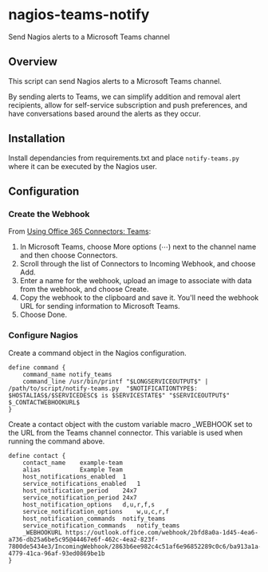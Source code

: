 # nagios-teams-notify
Send Nagios alerts to a Microsoft Teams channel

## Overview

This script can send Nagios alerts to a Microsoft Teams channel.

By sending alerts to Teams, we can simplify addition and removal alert recipients, allow for self-service subscription and push preferences, and have conversations based around the alerts as they occur.

## Installation

Install dependancies from requirements.txt and place `notify-teams.py` where it can be executed by the Nagios user.

## Configuration

### Create the Webhook

From [Using Office 365 Connectors: Teams](https://docs.microsoft.com/en-us/microsoftteams/platform/concepts/connectors/connectors-using#setting-up-a-custom-incoming-webhook):

1. In Microsoft Teams, choose More options (⋯) next to the channel name and then choose Connectors.
2. Scroll through the list of Connectors to Incoming Webhook, and choose Add.
3. Enter a name for the webhook, upload an image to associate with data from the webhook, and choose Create.
4. Copy the webhook to the clipboard and save it. You'll need the webhook URL for sending information to Microsoft Teams.
5. Choose Done.

### Configure Nagios

Create a command object in the Nagios configuration.

```
define command {
    command_name notify_teams
    command_line /usr/bin/printf "$LONGSERVICEOUTPUT$" | /path/to/script/notify-teams.py  "$NOTIFICATIONTYPE$: $HOSTALIAS$/$SERVICEDESC$ is $SERVICESTATE$" "$SERVICEOUTPUT$" $_CONTACTWEBHOOKURL$
}
```
Create a contact object with the custom variable macro _WEBHOOK set to the URL from the Teams channel connector. This variable is used when running the command above.

```
define contact {
    contact_name    example-team
    alias           Example Team
    host_notifications_enabled  1
    service_notifications_enabled   1
    host_notification_period	24x7
    service_notification_period	24x7 
    host_notification_options	d,u,r,f,s
    service_notification_options	w,u,c,r,f
    host_notification_commands	notify_teams
    service_notification_commands	notify_teams
    _WEBHOOKURL https://outlook.office.com/webhook/2bfd8a0a-1d45-4ea6-a736-db25a6be5c95@44467e6f-462c-4ea2-823f-7800de5434e3/IncomingWebhook/2863b6ee982c4c51af6e96852289c0c6/ba913a1a-4779-41ca-96af-93ed0869be1b
}